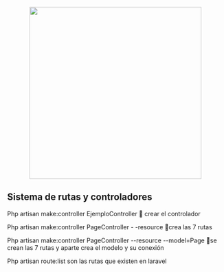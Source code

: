 <p align="center"><img src="https://res.cloudinary.com/dtfbvvkyp/image/upload/v1566331377/laravel-logolockup-cmyk-red.svg" width="400"></p>


## Sistema de rutas y controladores


Php artisan make:controller EjemploController
 crear el controlador

Php artisan make:controller PageController - -resource 
crea las 7 rutas

Php artisan make:controller PageController --resource --model=Page 
se crean las 7 rutas y aparte crea el modelo y su conexión 


Php artisan route:list 
son las rutas que existen en laravel 





